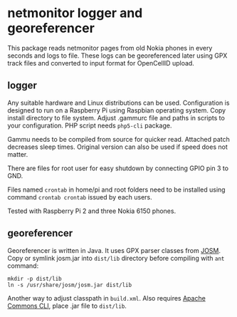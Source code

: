 netmonitor logger and georeferencer
===================================

This package reads netmonitor pages from old Nokia phones in every seconds and logs to file. These logs can be georeferenced later using GPX track files and converted to input format for OpenCellID upload.

logger
------

Any suitable hardware and Linux distributions can be used. Configuration is designed to run on a Raspberry Pi using Raspbian operating system. Copy install directory to file system. Adjust .gammurc file and paths in scripts to your configuration. PHP script needs `php5-cli` package.

Gammu needs to be compiled from source for quicker read. Attached patch decreases sleep times. Original version can also be used if speed does not matter.

There are files for root user for easy shutdown by connecting GPIO pin 3 to GND.

Files named `crontab` in home/pi and root folders need to be installed using command `crontab crontab` issued by each users.

Tested with Raspberry Pi 2 and three Nokia 6150 phones.

georeferencer
-------------

Georeferencer is written in Java. It uses GPX parser classes from [JOSM](https://josm.openstreetmap.de/). Copy or symlink josm.jar into `dist/lib` directory before compiling with `ant` command:

    mkdir -p dist/lib
    ln -s /usr/share/josm/josm.jar dist/lib

Another way to adjust classpath in `build.xml`. Also requires [Apache Commons CLI](https://commons.apache.org/proper/commons-cli/), place .jar file to `dist/lib`.
